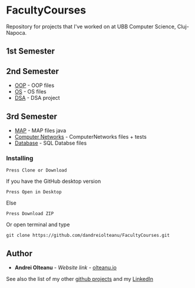 # FacultyCourses
Repository for projects that I've worked on at UBB Computer Science, Cluj-Napoca.

## 1st Semester

## 2nd Semester
* [OOP](https://github.com/dandreiolteanu/FacultyCourses/tree/master/OOP) - OOP files
* [OS](https://github.com/dandreiolteanu/FacultyCourses/tree/master/OperatingSystems) - OS files
* [DSA](https://github.com/dandreiolteanu/FacultyCourses/tree/master/DSA) - DSA project


## 3rd Semester
* [MAP](https://github.com/dandreiolteanu/FacultyCourses/tree/master/OOP) - MAP files java
* [Computer Networks](https://github.com/dandreiolteanu/FacultyCourses/tree/master/Computer%20Networks) - ComputerNetworks files + tests
* [Database](https://github.com/dandreiolteanu/FacultyCourses/tree/master/DSA) - SQL Databse files

### Installing

```
Press Clone or Download
```

If you have the GitHub desktop version

```
Press Open in Desktop
```

Else

```
Press Download ZIP
```

Or open terminal and type

```
git clone https://github.com/dandreiolteanu/FacultyCourses.git
```


## Author

* **Andrei Olteanu** - *Website link* - [olteanu.io](http://olteanu.io)

See also the list of my other  [github projects](https://github.com/dandreiolteanu)
and my [LinkedIn](https://www.linkedin.com/in/andreiolteanu/)
                               

